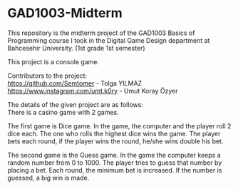 # GAD1003-Midterm
This repository is the midterm project of the GAD1003 Basics of Programming course I took in the Digital Game Design department at Bahcesehir University. (1st grade 1st semester)

This project is a console game. 

Contributors to the project:      
https://github.com/Semtomer - Tolga YILMAZ      
https://www.instagram.com/umt.k0ry - Umut Koray Özyer

The details of the given project are as follows:    
There is a casino game with 2 games.

The first game is Dice game. In the game, the computer and the player roll 2 dice each. The one who rolls the highest dice wins the game. The player bets each round, if the player wins the round, he/she wins double his bet.

The second game is the Guess game. In the game the computer keeps a random number from 0 to 1000. The player tries to guess that number by placing a bet. Each round, the minimum bet is increased. If the number is guessed, a big win is made.

